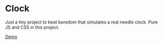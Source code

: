 # Clock

Just a tiny project to beat boredom that simulates a real needle clock. Pure JS and CSS in this project.

[Demo](https://clock-theta-six.vercel.app/)
